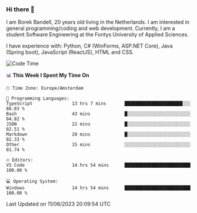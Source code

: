 ### Hi there 👋

I am Borek Bandell, 20 years old living in the Netherlands. I am interested in general programming/coding and web development. Currently, I am a student Software Engineering at the Fontys University of Applied Sciences.

I have experience with: Python, C# (WinForms, ASP.NET Core), Java (Spring boot), JavaScript (ReactJS), HTML and CSS.

<!--START_SECTION:waka-->
![Code Time](http://img.shields.io/badge/Code%20Time-612%20hrs%2027%20mins-blue)

📊 **This Week I Spent My Time On** 

```text
🕑︎ Time Zone: Europe/Amsterdam

💬 Programming Languages: 
TypeScript               13 hrs 7 mins       ██████████████████████░░░   88.03 % 
Bash                     43 mins             █░░░░░░░░░░░░░░░░░░░░░░░░   04.82 % 
JSON                     22 mins             █░░░░░░░░░░░░░░░░░░░░░░░░   02.51 % 
Markdown                 20 mins             █░░░░░░░░░░░░░░░░░░░░░░░░   02.33 % 
Other                    15 mins             ░░░░░░░░░░░░░░░░░░░░░░░░░   01.74 % 

🔥 Editors: 
VS Code                  14 hrs 54 mins      █████████████████████████   100.00 % 

💻 Operating System: 
Windows                  14 hrs 54 mins      █████████████████████████   100.00 % 
```


 Last Updated on 11/06/2023 20:09:54 UTC
<!--END_SECTION:waka-->

<!--**tcBorek2002/tcBorek2002** is a ✨ _special_ ✨ repository because its `README.md` (this file) appears on your GitHub profile.

Here are some ideas to get you started:

- 🔭 I’m currently working on ...
- 🌱 I’m currently learning ...
- 👯 I’m looking to collaborate on ...
- 🤔 I’m looking for help with ...
- 💬 Ask me about ...
- 📫 How to reach me: ...
- 😄 Pronouns: ...
- ⚡ Fun fact: ...
-->
